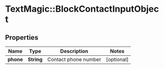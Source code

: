 # TextMagic::BlockContactInputObject

## Properties
Name | Type | Description | Notes
------------ | ------------- | ------------- | -------------
**phone** | **String** | Contact phone number | [optional] 


